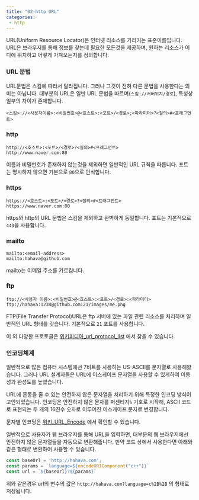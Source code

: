 ```yaml
---
title: "02-http URL"
categories:
 - http
---
```


URL(Uniform Resource Locator)은 인터넷 리소스를 가리키는 표준이름입니다. URL은 브라우저를 통해 정보를 찾는데 필요한 모든것을 제공하며, 원하는 리소스가 어디에 위치하고 어떻게 가져오는지를 정의합니다.  

### URL 문법
URL문법은 스킴에 따라서 달라집니다. 그러나 그것이 전혀 다른 문법을 사용한다는 의미는 아닙니다. 대부분의 URL은 일반 URL 문법을 따르며(`스킴://서버위치/경로`), 특성상 일부의 차이가 존재합니다.

```http
<스킴>://<사용자이름>:<비밀번호>@<호스트>:<포트>/<경로>;<파라미터>?<질의>#<프래그먼트>
```

### http
```http
http://<호스트>:<포트>/<경로>?<질의>#<프래그먼트>  
http://www.naver.com:80
```

이름과 비밀번호가 존재하지 않는것을 제외하면 일반적인 URL 규칙을 따릅니다. 포트는 명시하지 않으면 기본으로 `80`으로 인식합니다.


### https
```http
https://<호스트>:<포트>/<경로>?<질의>#<프래그먼트>  
https://www.naver.com:80
```

https와 http의 URL 문법은 스킴을 제외하고 완벽하게 동일합니다. 포트는 기본적으로 `443`을 사용합니다.

### mailto
```http
mailto:<email-address>
mailto:hahava@github.com
```

mailto는 이메일 주소를 가르킵니다. 

### ftp
```http
ftp://<사용자 이름>:<비밀번호>@<호스트>:<포트>/<경로>:<파라미터>
ftp://hahava:1234@github.com:21/images/me.png
```

FTP(File Transfer Protocol)URL은 ftp 서버에 있는 파일 관련 리소스를 처리하며 일반적인 URL 형태를 갖습니다. 기본적으로 `21` 포트를 사용합니다.

이 외 다양한 프로토클은 [위키피디아_url_protocol_list](https://en.wikipedia.org/wiki/List_of_URI_schemes) 에서 찾을 수 있습니다.

### 인코딩쳬계
일반적으로 많은 컴퓨터 시스템에선 7비트를 사용하는 US-ASCII를 문자열로 사용해왔습니다. 그러나 URL 설계자들은 URL에 이스케이프 문자열을 사용할 수 있게하여 이동성과 완성도를 높였습니다.

URL에 혼동을 줄 수 있는 안전하지 않은 문자열을 처리하기 위해 특정한 인코딩 방식이 고안되었습니다. 인코딩은 안전하지 않은 문자를 퍼센티지`%` 기호로 시작해, ASCII 코드로 표현되는 두 개의 16진수 숫자로 이루어진 이스케이프 문자로 변경합니다.

문자별 인코딩은 [위키_URL_Encode](https://en.wikipedia.org/wiki/Percent-encoding) 에서 확인할 수 있습니다. 

일반적으로 사용자가 웹 브라우저를 통해 URL을 입력하면, 대부분의 웹 브라우저에선 안전하지 않은 문자열들을 자동으로 변환해줍니다. 만약 코드 상에서 사용한다면 아래와 같은 형태로 변환하여 사용할 수 있습니다.

```javascript
const baseUrl = 'http://hahava.com';
const params = `language=${encodeURIComponent("c++")}`
const url = `${baseUrl}?${params}`
```

위와 같은경우 url의 변수의 값은 `http://hahava.com?language=c%2B%2B` 의 형태로 저장됩니다.

